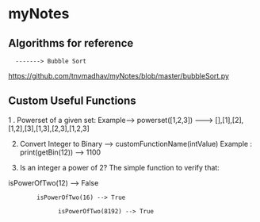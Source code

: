 # myNotes

## Algorithms for reference

      -------> Bubble Sort      
https://github.com/tnvmadhav/myNotes/blob/master/bubbleSort.py




## Custom Useful Functions 
1 .  Powerset of a given set:
   Example-->   powerset([1,2,3]) --->
                                   [],[1],[2],[1,2],[3],[1,3],[2,3],[1,2,3]
                                   
               
2.  Convert Integer to Binary
 --> customFunctionName(intValue)
Example : print(getBin(12)) --> 1100 


3.  Is an integer a power of 2? 
The simple function to verify that:

isPowerOfTwo(12) --> False

            isPowerOfTwo(16) --> True

                  isPowerOfTwo(8192) --> True
